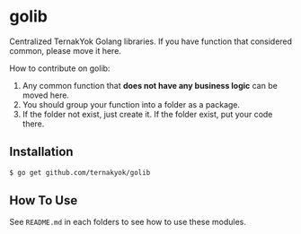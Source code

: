 # golib

Centralized TernakYok Golang libraries. If you have function that considered common, please move it here.

How to contribute on golib:

1. Any common function that **does not have any business logic** can be moved here.
2. You should group your function into a folder as a package.
3. If the folder not exist, just create it. If the folder exist, put your code there.

## Installation

```bash
$ go get github.com/ternakyok/golib
```

## How To Use

See `README.md` in each folders to see how to use these modules.
